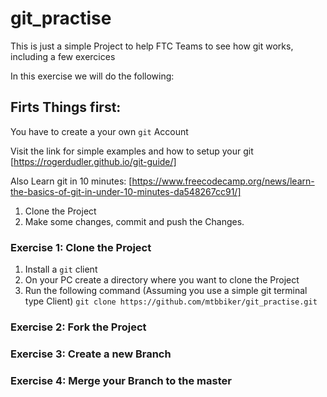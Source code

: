 # git_practise
This is just a simple Project to help FTC Teams to see how git works, including a few exercices

In this exercise we will do the following:

## Firts Things first:

You have to create a your own ```git``` Account

Visit the link for simple examples and how to setup your git [https://rogerdudler.github.io/git-guide/]

Also Learn git in 10 minutes: [https://www.freecodecamp.org/news/learn-the-basics-of-git-in-under-10-minutes-da548267cc91/]

1. Clone the Project
2. Make some changes, commit and push the Changes.

### Exercise 1: Clone the Project

1. Install a ```git``` client
2. On your PC create a directory where you want to clone the Project
3. Run the following command (Assuming you use a simple git terminal type Client) ```git clone https://github.com/mtbbiker/git_practise.git```

### Exercise 2: Fork the Project

### Exercise 3: Create a new Branch

### Exercise 4: Merge your Branch to the master

